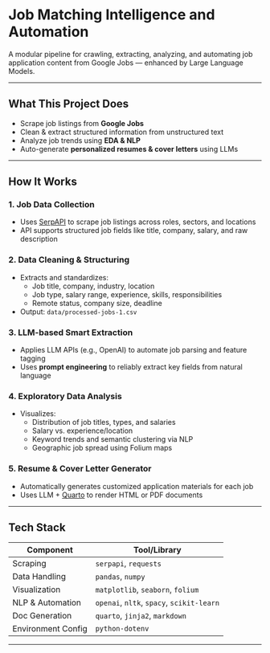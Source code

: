 # Job Matching Intelligence and Automation

A modular pipeline for crawling, extracting, analyzing, and automating job application content from Google Jobs — enhanced by Large Language Models.

---

## What This Project Does

- Scrape job listings from **Google Jobs**  
- Clean & extract structured information from unstructured text  
- Analyze job trends using **EDA & NLP**  
- Auto-generate **personalized resumes & cover letters** using LLMs

---

## How It Works

### 1. Job Data Collection
- Uses [SerpAPI](https://serpapi.com/google-jobs-api) to scrape job listings across roles, sectors, and locations
- API supports structured job fields like title, company, salary, and raw description

### 2. Data Cleaning & Structuring
- Extracts and standardizes:
  - Job title, company, industry, location
  - Job type, salary range, experience, skills, responsibilities
  - Remote status, company size, deadline
- Output: `data/processed-jobs-1.csv`

### 3. LLM-based Smart Extraction
- Applies LLM APIs (e.g., OpenAI) to automate job parsing and feature tagging  
- Uses **prompt engineering** to reliably extract key fields from natural language

### 4. Exploratory Data Analysis
- Visualizes:
  - Distribution of job titles, types, and salaries
  - Salary vs. experience/location
  - Keyword trends and semantic clustering via NLP
  - Geographic job spread using Folium maps

### 5. Resume & Cover Letter Generator
- Automatically generates customized application materials for each job
- Uses LLM + [Quarto](https://quarto.org/) to render HTML or PDF documents

---

## Tech Stack

| Component            | Tool/Library                 |
|---------------------|------------------------------|
| Scraping            | `serpapi`, `requests`        |
| Data Handling       | `pandas`, `numpy`            |
| Visualization       | `matplotlib`, `seaborn`, `folium` |
| NLP & Automation    | `openai`, `nltk`, `spacy`, `scikit-learn` |
| Doc Generation      | `quarto`, `jinja2`, `markdown` |
| Environment Config  | `python-dotenv`              |

---


